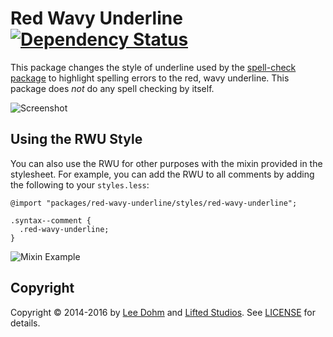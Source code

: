 # Red Wavy Underline [![Dependency Status](https://david-dm.org/lee-dohm/red-wavy-underline.svg)](https://david-dm.org/lee-dohm/red-wavy-underline)

This package changes the style of underline used by the [spell-check package][spell-check] to highlight spelling errors to the red, wavy underline. This package does *not* do any spell checking by itself.

![Screenshot](https://raw.githubusercontent.com/lee-dohm/red-wavy-underline/master/spelling-example.png)

## Using the RWU Style

You can also use the RWU for other purposes with the mixin provided in the stylesheet. For example, you can add the RWU to all comments by adding the following to your `styles.less`:

```less
@import "packages/red-wavy-underline/styles/red-wavy-underline";

.syntax--comment {
  .red-wavy-underline;
}
```

![Mixin Example](https://raw.githubusercontent.com/lee-dohm/red-wavy-underline/master/mixin-example.png)

## Copyright

Copyright &copy; 2014-2016 by [Lee Dohm](http://www.lee-dohm.com) and [Lifted Studios](http://www.liftedstudios.com). See [LICENSE] for details.

[LICENSE]: https://github.com/lee-dohm/red-wavy-underline/blob/master/LICENSE.md
[spell-check]: https://atom.io/packages/spell-check
